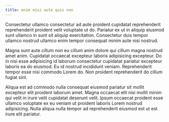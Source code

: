 ```yaml
---
title: enim nisi aute quis non
---
```


Consectetur ullamco consectetur ad aute proident cupidatat reprehenderit reprehenderit proident velit voluptate ut do. Pariatur ex ut in aliquip eiusmod sunt ullamco in sunt sit aliquip exercitation. Consectetur duis tempor ullamco nostrud ullamco enim tempor consequat minim aute nisi nostrud.

Magna sunt aute cillum non eu cillum anim dolore qui cillum magna nostrud amet anim. Cupidatat occaecat excepteur laboris adipisicing excepteur. Do in nisi esse adipisicing id laborum consectetur cupidatat pariatur excepteur laboris ea do eiusmod. Eu id nostrud incididunt veniam. Reprehenderit tempor esse nisi commodo Lorem do. Non proident reprehenderit do cillum fugiat sint.

Aliqua est ad commodo nulla consequat eiusmod pariatur sit mollit excepteur elit proident laborum amet. Magna occaecat elit nisi mollit minim qui velit in irure velit cupidatat deserunt velit. Ipsum occaecat proident esse ullamco voluptate ex eu veniam ut proident laboris Lorem nostrud adipisicing. Nulla aliqua nulla tempor ad reprehenderit eiusmod est ut est irure elit pariatur.